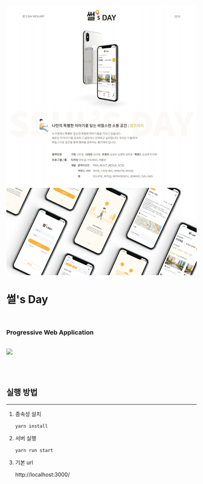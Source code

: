 


![설명사진1](./ssulsday.jpeg)
# 썰's Day


<br/>

### Progressive Web Application
<br/>
<img src="/pulic/pwa.gif">

<br/>
<br/>


</br>
<br/>

## 실행 방법
--- 


1. 종속성 설치
    ```
    yarn install
    ```
2. 서버 실행
    ```
    yarn run start
    ```
0. 기본 url

    http://localhost:3000/

<br/>
<br/>
